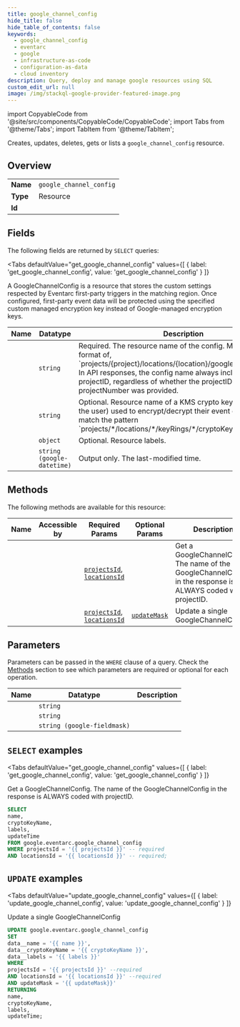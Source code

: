 ```yaml
--- 
title: google_channel_config
hide_title: false
hide_table_of_contents: false
keywords:
  - google_channel_config
  - eventarc
  - google
  - infrastructure-as-code
  - configuration-as-data
  - cloud inventory
description: Query, deploy and manage google resources using SQL
custom_edit_url: null
image: /img/stackql-google-provider-featured-image.png
---
```


import CopyableCode from '@site/src/components/CopyableCode/CopyableCode';
import Tabs from '@theme/Tabs';
import TabItem from '@theme/TabItem';

Creates, updates, deletes, gets or lists a <code>google_channel_config</code> resource.

## Overview
<table><tbody>
<tr><td><b>Name</b></td><td><code>google_channel_config</code></td></tr>
<tr><td><b>Type</b></td><td>Resource</td></tr>
<tr><td><b>Id</b></td><td><CopyableCode code="google.eventarc.google_channel_config" /></td></tr>
</tbody></table>

## Fields

The following fields are returned by `SELECT` queries:

<Tabs
    defaultValue="get_google_channel_config"
    values={[
        { label: 'get_google_channel_config', value: 'get_google_channel_config' }
    ]}
>
<TabItem value="get_google_channel_config">

A GoogleChannelConfig is a resource that stores the custom settings respected by Eventarc first-party triggers in the matching region. Once configured, first-party event data will be protected using the specified custom managed encryption key instead of Google-managed encryption keys.

<table>
<thead>
    <tr>
    <th>Name</th>
    <th>Datatype</th>
    <th>Description</th>
    </tr>
</thead>
<tbody>
<tr>
    <td><CopyableCode code="name" /></td>
    <td><code>string</code></td>
    <td>Required. The resource name of the config. Must be in the format of, `projects/&#123;project&#125;/locations/&#123;location&#125;/googleChannelConfig`. In API responses, the config name always includes the projectID, regardless of whether the projectID or projectNumber was provided.</td>
</tr>
<tr>
    <td><CopyableCode code="cryptoKeyName" /></td>
    <td><code>string</code></td>
    <td>Optional. Resource name of a KMS crypto key (managed by the user) used to encrypt/decrypt their event data. It must match the pattern `projects/*/locations/*/keyRings/*/cryptoKeys/*`.</td>
</tr>
<tr>
    <td><CopyableCode code="labels" /></td>
    <td><code>object</code></td>
    <td>Optional. Resource labels.</td>
</tr>
<tr>
    <td><CopyableCode code="updateTime" /></td>
    <td><code>string (google-datetime)</code></td>
    <td>Output only. The last-modified time.</td>
</tr>
</tbody>
</table>
</TabItem>
</Tabs>

## Methods

The following methods are available for this resource:

<table>
<thead>
    <tr>
    <th>Name</th>
    <th>Accessible by</th>
    <th>Required Params</th>
    <th>Optional Params</th>
    <th>Description</th>
    </tr>
</thead>
<tbody>
<tr>
    <td><a href="#get_google_channel_config"><CopyableCode code="get_google_channel_config" /></a></td>
    <td><CopyableCode code="select" /></td>
    <td><a href="#parameter-projectsId"><code>projectsId</code></a>, <a href="#parameter-locationsId"><code>locationsId</code></a></td>
    <td></td>
    <td>Get a GoogleChannelConfig. The name of the GoogleChannelConfig in the response is ALWAYS coded with projectID.</td>
</tr>
<tr>
    <td><a href="#update_google_channel_config"><CopyableCode code="update_google_channel_config" /></a></td>
    <td><CopyableCode code="update" /></td>
    <td><a href="#parameter-projectsId"><code>projectsId</code></a>, <a href="#parameter-locationsId"><code>locationsId</code></a></td>
    <td><a href="#parameter-updateMask"><code>updateMask</code></a></td>
    <td>Update a single GoogleChannelConfig</td>
</tr>
</tbody>
</table>

## Parameters

Parameters can be passed in the `WHERE` clause of a query. Check the [Methods](#methods) section to see which parameters are required or optional for each operation.

<table>
<thead>
    <tr>
    <th>Name</th>
    <th>Datatype</th>
    <th>Description</th>
    </tr>
</thead>
<tbody>
<tr id="parameter-locationsId">
    <td><CopyableCode code="locationsId" /></td>
    <td><code>string</code></td>
    <td></td>
</tr>
<tr id="parameter-projectsId">
    <td><CopyableCode code="projectsId" /></td>
    <td><code>string</code></td>
    <td></td>
</tr>
<tr id="parameter-updateMask">
    <td><CopyableCode code="updateMask" /></td>
    <td><code>string (google-fieldmask)</code></td>
    <td></td>
</tr>
</tbody>
</table>

## `SELECT` examples

<Tabs
    defaultValue="get_google_channel_config"
    values={[
        { label: 'get_google_channel_config', value: 'get_google_channel_config' }
    ]}
>
<TabItem value="get_google_channel_config">

Get a GoogleChannelConfig. The name of the GoogleChannelConfig in the response is ALWAYS coded with projectID.

```sql
SELECT
name,
cryptoKeyName,
labels,
updateTime
FROM google.eventarc.google_channel_config
WHERE projectsId = '{{ projectsId }}' -- required
AND locationsId = '{{ locationsId }}' -- required;
```
</TabItem>
</Tabs>


## `UPDATE` examples

<Tabs
    defaultValue="update_google_channel_config"
    values={[
        { label: 'update_google_channel_config', value: 'update_google_channel_config' }
    ]}
>
<TabItem value="update_google_channel_config">

Update a single GoogleChannelConfig

```sql
UPDATE google.eventarc.google_channel_config
SET 
data__name = '{{ name }}',
data__cryptoKeyName = '{{ cryptoKeyName }}',
data__labels = '{{ labels }}'
WHERE 
projectsId = '{{ projectsId }}' --required
AND locationsId = '{{ locationsId }}' --required
AND updateMask = '{{ updateMask}}'
RETURNING
name,
cryptoKeyName,
labels,
updateTime;
```
</TabItem>
</Tabs>
